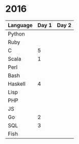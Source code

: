 # 2016

| Language | Day 1 | Day 2 |
|---|---|---|
|Python| | |
|Ruby| | |
|C| 5 | |
|Scala| 1 | |
|Perl| | |
|Bash| | |
|Haskell| 4 | |
|Lisp| | |
|PHP| | |
|JS| | |
|Go| 2 | |
|SQL| 3 | |
|Fish| | |

